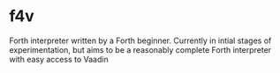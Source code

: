 f4v
===

Forth interpreter written by a Forth beginner. Currently in intial stages of
experimentation, but aims to be a reasonably complete Forth interpreter with
easy access to Vaadin


